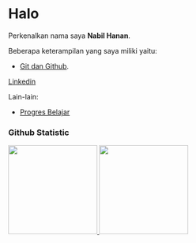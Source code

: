 # Halo
 
Perkenalkan nama saya **Nabil Hanan**.  

Beberapa keterampilan yang saya miliki yaitu:
- [Git dan Github](https://www.dicoding.com/certificates/JMZV13N3NXN9).<br>

  
 [Linkedin](https://www.linkedin.com/in/nabil-hanan/)

  
Lain-lain:
- [Progres Belajar](https://github.com/nabilhanan/nabilhanan/blob/main/learning-progress.md#progres-belajar)
 
### Github Statistic
<p align="left">
<a href="https://github.com/nabilhanan">
  <img height="180em" src="https://github-readme-stats-eight-theta.vercel.app/api?username=nabilhanan&show_icons=true&theme=algolia&include_all_commits=true&count_private=true"/>
  <img height="180em" src="https://github-readme-stats-eight-theta.vercel.app/api/top-langs/?username=nabilhanan&layout=compact&layout=compact&theme=algolia"/>
</a>
</p>
